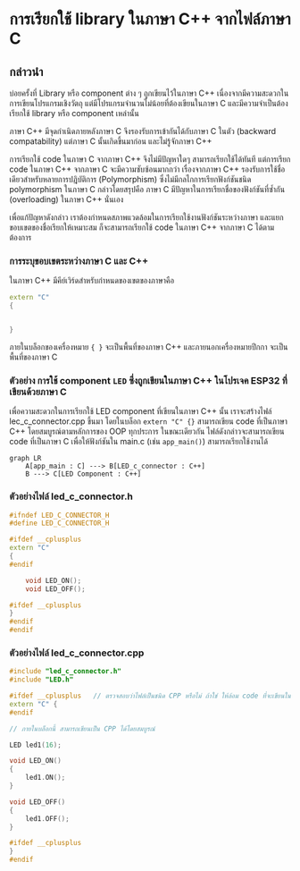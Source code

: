 #  การเรียกใช้ library ในภาษา C++ จากไฟล์ภาษา C

## กล่าวนำ
บ่อยครั้งที่ Library หรือ component ต่าง ๆ ถูกเขียนไว้ในภาษา C++ เนื่องจากมีความสะดวกในการเขียนโปรแกรมเชิงวัตถุ แต่มีโปรแกรมจำนวนไม่น้อยที่ต้องเขียนในภาษา C และมีความจำเป็นต้องเรียกใช้ library หรือ component เหล่านั้น

ภาษา C++ มีจุดกำเนิดภายหลังภาษา C จึงรองรับการเข้ากันได้กับภาษา C ในตัว (backward compatability) แต่ภาษา C นั้นเกิดขึ้นมาก่อน และไม่รู้จักภาษา C++

การเรียกใช้ code ในภาษา C จากภาษา C++ จึงไม่มีปัญหาใดๆ สามารถเรียกใช้ได้ทันที แต่การเรียก code ในภาษา C++ จากภาษา C จะมีความซับซ้อนมากกว่า เรื่องจากภาษา  C++ รองรับการใช้ชื่อเดียวสำหรับหลายการปฎิบัติการ (Polymorphism) ซึ่งไม่มีกลไกการเรียกฟังก์ชันชนิด polymorphism ในภาษา C กล่าวโดยสรุปคือ ภาษา C มีปัญหาในการเรียกชื่อของฟังก์ชันที่ซ้ำกัน (overloading) ในภาษา C++ นั่นเอง

เพื่อแก้ปัญหาดังกล่าว เราต้องกำหนดสภาพแวดล้อมในการเรียกใช้งานฟังก์ชันระหว่างภาษา และแยกขอบเขตของชื่อเรียกให้เหมาะสม ก็จะสามารถเรียกใช้ code ในภาษา C++ จากภาษา C ได้ตามต้องการ

### การระบุขอบเขตระหว่างภาษา C และ C++

ในภาษา C++ มีคีย์เวิร์ดสำหรับกำหนดของเขตของภาษาคือ 

```cpp
extern "C" 
{


}
```

ภายในบล็อกของเครื่องหมาย `{ }` จะเป็นพื้นที่ของภาษา C++ และภายนอกเครื่องหมายปีกกา จะเป็นพื้นที่ของภาษา C

### ตัวอย่าง การใช้ component `LED` ซึ่งถูกเขียนในภาษา C++ ในโปรเจค ESP32 ที่เขียนด้วยภาษา C

เพื่อความสะดวกในการเรียกใช้ LED component ที่เขียนในภาษา C++  นั้น เราจะสร้างไฟล์ lec_c_connector.cpp ขึ้นมา โดยในบล็อก `extern "C" {}` สามารถเขียน code ที่เป็นภาษา C++ โดยสมบูรณ์ตามหลักการของ OOP ทุกประการ ในขณะเดียวกัน ไฟล์ดังกล่าวจะสามารถเขียน code ที่เป็นภาษา C เพื่อให้ฟังก์ชันใน main.c (เช่น `app_main()`) สามารถเรียกใช้งานได้

``` mermaid
graph LR
    A[app_main : C] ---> B[LED_c_connector : C++]
    B ---> C[LED Component : C++]
```    

### ตัวอย่างไฟล์  led_c_connector.h

```cpp
#ifndef LED_C_CONNECTOR_H
#define LED_C_CONNECTOR_H

#ifdef __cplusplus
extern "C"
{
#endif

    void LED_ON();
    void LED_OFF();

#ifdef __cplusplus
}
#endif
#endif
```


### ตัวอย่างไฟล์  led_c_connector.cpp

```cpp
#include "led_c_connector.h"
#include "LED.h"

#ifdef __cplusplus   // ตรวจสอบว่าไฟล์เป็นชนิด CPP หรือไม่ ถ้าใช่ ให้ล้อม code ที่จะเขียนในภาษา C++ ไว้ในบล็อก นี้
extern "C" {   
#endif

// ภายในบล็อกนี้ สามารถเขียนเป็น CPP ได้โดยสมบูรณ์

LED led1(16); 

void LED_ON() 
{
    led1.ON();
}

void LED_OFF() 
{
    led1.OFF();
}

#ifdef __cplusplus
}
#endif
```